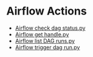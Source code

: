 

 # Airflow Actions 

* [Airflow check dag status.py](https://github.com/unskript/Awesome-CloudOps-Automation/tree/master/Airflow/legos/airflow_check_dag_status) 
* [Airflow get handle.py](https://github.com/unskript/Awesome-CloudOps-Automation/tree/master/Airflow/legos/airflow_get_handle) 
* [Airflow list DAG runs.py](https://github.com/unskript/Awesome-CloudOps-Automation/tree/master/Airflow/legos/airflow_list_DAG_runs) 
* [Airflow trigger dag run.py](https://github.com/unskript/Awesome-CloudOps-Automation/tree/master/Airflow/legos/airflow_trigger_dag_run) 
